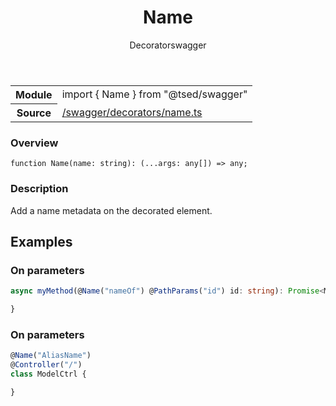 
<header class="symbol-info-header"><h1 id="name">Name</h1><label class="symbol-info-type-label decorator">Decorator</label><label class="api-type-label swagger" title="swagger">swagger</label></header>
<!-- summary -->
<section class="symbol-info"><table class="is-full-width"><tbody><tr><th>Module</th><td><div class="lang-typescript"><span class="token keyword">import</span> { Name }&nbsp;<span class="token keyword">from</span>&nbsp;<span class="token string">"@tsed/swagger"</span></div></td></tr><tr><th>Source</th><td><a href="https://github.com/Romakita/ts-express-decorators/blob/v4.27.0/src//swagger/decorators/name.ts#L0-L0">/swagger/decorators/name.ts</a></td></tr></tbody></table></section>
<!-- overview -->


### Overview


<pre><code class="typescript-lang ">function <span class="token function">Name</span><span class="token punctuation">(</span>name<span class="token punctuation">:</span> <span class="token keyword">string</span><span class="token punctuation">)</span><span class="token punctuation">:</span> <span class="token punctuation">(</span>...args<span class="token punctuation">:</span> <span class="token keyword">any</span><span class="token punctuation">[</span><span class="token punctuation">]</span><span class="token punctuation">)</span> => <span class="token keyword">any</span><span class="token punctuation">;</span></code></pre>


<!-- Parameters -->

<!-- Description -->


### Description

Add a name metadata on the decorated element.

## Examples
### On parameters

```typescript
async myMethod(@Name("nameOf") @PathParams("id") id: string): Promise<Model>  {

}
```

### On parameters

```typescript
@Name("AliasName")
@Controller("/")
class ModelCtrl {

}
```

<!-- Members -->

